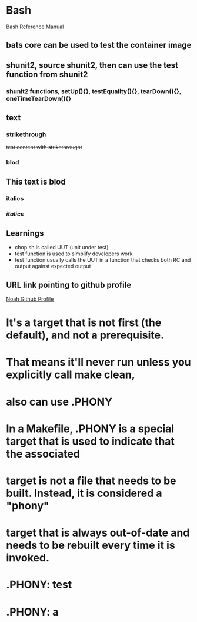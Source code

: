 # Bash

[Bash Reference Manual](https://www.gnu.org/software/bash/manual/bash.html)
<!-- section use ## -->

## bats core can be used to test the container image

## shunit2, source shunit2, then can use the test function from shunit2

<!-- subsection use ### -->
### shunit2 functions, setUp(){}, testEquality(){}, tearDown(){}, oneTimeTearDown(){}

<!-- text -->
## text

### strikethrough

~~test content with strikethrought~~

### blod

## **This text is blod**

### italics

### *italics*

## Learnings

- chop.sh is called UUT (unit under test)
- test function is used to simplify developers work
- test function usually calls the UUT in a function that
  checks both RC and output against expected output


## URL link pointing to github profile

[Noah Github Profile](https://github.com/su2700)

# It's a target that is not first (the default), and not a prerequisite. 
# That means it'll never run unless you explicitly call make clean,
# also can use .PHONY 


# In a Makefile, .PHONY is a special target that is used to indicate that the associated
#  target is not a file that needs to be built. Instead, it is considered a "phony" 
#  target that is always out-of-date and needs to be rebuilt every time it is invoked.

# .PHONY: test
# .PHONY: a